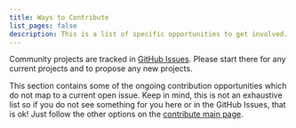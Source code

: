 ```yaml
---
title: Ways to Contribute
list_pages: false
description: This is a list of specific opportunities to get involved.
---
```


Community projects are tracked in [GitHub Issues](https://github.com/Cloud-Native-Platform-Engineering/cnpe-community/issues). Please start there for any current projects and to propose any new projects.

This section contains some of the ongoing contribution opportunities which do not map to a current open issue. Keep in mind, this is not an exhaustive list so if you do not see something for you here or in the GitHub Issues, that is ok! Just follow the other options on the [contribute main page](https://www.cloudnativeplatforms.com/contribute/).

